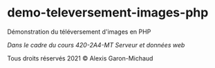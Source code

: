 # demo-televersement-images-php

Démonstration du téléversement d'images en PHP


_Dans le cadre du cours 420-2A4-MT Serveur et données web_

Tous droits réservés 2021 © Alexis Garon-Michaud

